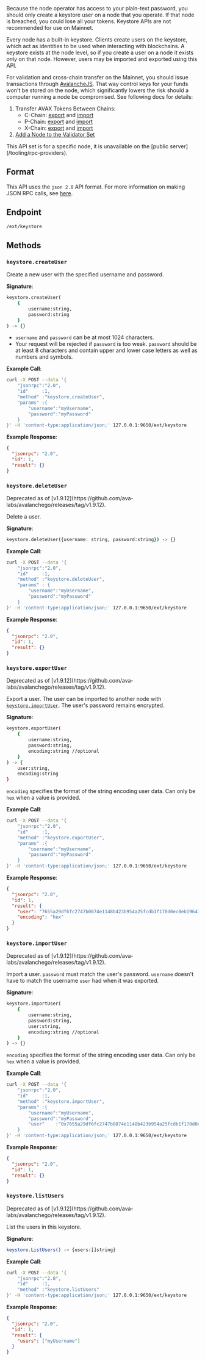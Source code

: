 <Callout type="warn">
Because the node operator has access to your plain-text password, you should only create a keystore user on a node that you operate. If that node is breached, you could lose all your tokens. Keystore APIs are not recommended for use on Mainnet.
</Callout>

Every node has a built-in keystore. Clients create users on the keystore, which act as identities to be used when interacting with blockchains. A keystore exists at the node level, so if you create a user on a node it exists _only_ on that node. However, users may be imported and exported using this API.

For validation and cross-chain transfer on the Mainnet, you should issue transactions through [AvalancheJS](/tooling/avalanche-js). That way control keys for your funds won't be stored on the node, which significantly lowers the risk should a computer running a node be compromised. See following docs for details:

1. Transfer AVAX Tokens Between Chains:    
    - C-Chain: [export](https://github.com/ava-labs/avalanchejs/blob/master/examples/c-chain/export.ts) and [import](https://github.com/ava-labs/avalanchejs/blob/master/examples/c-chain/import.ts)
    - P-Chain: [export](https://github.com/ava-labs/avalanchejs/blob/master/examples/p-chain/export.ts) and [import](https://github.com/ava-labs/avalanchejs/blob/master/examples/p-chain/import.ts)
    - X-Chain: [export](https://github.com/ava-labs/avalanchejs/blob/master/examples/x-chain/export.ts) and [import](https://github.com/ava-labs/avalanchejs/blob/master/examples/x-chain/import.ts)
2. [Add a Node to the Validator Set](/nodes/validate/node-validator)
    
<Callout title="Note">
This API set is for a specific node, it is unavailable on the [public server](/tooling/rpc-providers).
</Callout>

## Format

This API uses the `json 2.0` API format. For more information on making JSON RPC calls, see [here](/api-reference/standards/guides/issuing-api-calls).

## Endpoint

```sh
/ext/keystore
```

## Methods

### `keystore.createUser`

Create a new user with the specified username and password.

**Signature**:

```sh
keystore.createUser(
    {
        username:string,
        password:string
    }
) -> {}
```

- `username` and `password` can be at most 1024 characters.
- Your request will be rejected if `password` is too weak. `password` should be at least 8 characters and contain upper and lower case letters as well as numbers and symbols.

**Example Call**:

```sh
curl -X POST --data '{
    "jsonrpc":"2.0",
    "id"     :1,
    "method" :"keystore.createUser",
    "params" :{
        "username":"myUsername",
        "password":"myPassword"
    }
}' -H 'content-type:application/json;' 127.0.0.1:9650/ext/keystore
```

**Example Response**:

```json
{
  "jsonrpc": "2.0",
  "id": 1,
  "result": {}
}
```

### `keystore.deleteUser`

<Callout type="warn">
Deprecated as of [v1.9.12](https://github.com/ava-labs/avalanchego/releases/tag/v1.9.12).
</Callout>

Delete a user.

**Signature**:

```sh
keystore.deleteUser({username: string, password:string}) -> {}
```

**Example Call**:

```sh
curl -X POST --data '{
    "jsonrpc":"2.0",
    "id"     :1,
    "method" :"keystore.deleteUser",
    "params" : {
        "username":"myUsername",
        "password":"myPassword"
    }
}' -H 'content-type:application/json;' 127.0.0.1:9650/ext/keystore
```

**Example Response**:

```json
{
  "jsonrpc": "2.0",
  "id": 1,
  "result": {}
}
```

### `keystore.exportUser`

<Callout type="warn">
Deprecated as of [v1.9.12](https://github.com/ava-labs/avalanchego/releases/tag/v1.9.12).
</Callout>

Export a user. The user can be imported to another node with [`keystore.importUser`](/api-reference/keystore-api#keystoreimportuser). The user's password remains encrypted.

**Signature**:

```sh
keystore.exportUser(
    {
        username:string,
        password:string,
        encoding:string //optional
    }
) -> {
    user:string,
    encoding:string
}
```

`encoding` specifies the format of the string encoding user data. Can only be `hex` when a value is provided.

**Example Call**:

```sh
curl -X POST --data '{
    "jsonrpc":"2.0",
    "id"     :1,
    "method" :"keystore.exportUser",
    "params" :{
        "username":"myUsername",
        "password":"myPassword"
    }
}' -H 'content-type:application/json;' 127.0.0.1:9650/ext/keystore
```

**Example Response**:

```json
{
  "jsonrpc": "2.0",
  "id": 1,
  "result": {
    "user": "7655a29df6fc2747b0874e1148b423b954a25fcdb1f170d0ec8eb196430f7001942ce55b02a83b1faf50a674b1e55bfc00000000",
    "encoding": "hex"
  }
}
```

### `keystore.importUser`

<Callout type="warn">
Deprecated as of [v1.9.12](https://github.com/ava-labs/avalanchego/releases/tag/v1.9.12).
</Callout>

Import a user. `password` must match the user's password. `username` doesn't have to match the username `user` had when it was exported.

**Signature**:

```sh
keystore.importUser(
    {
        username:string,
        password:string,
        user:string,
        encoding:string //optional
    }
) -> {}
```

`encoding` specifies the format of the string encoding user data. Can only be `hex` when a value is provided.

**Example Call**:

```sh
curl -X POST --data '{
    "jsonrpc":"2.0",
    "id"     :1,
    "method" :"keystore.importUser",
    "params" :{
        "username":"myUsername",
        "password":"myPassword",
        "user"    :"0x7655a29df6fc2747b0874e1148b423b954a25fcdb1f170d0ec8eb196430f7001942ce55b02a83b1faf50a674b1e55bfc000000008cf2d869"
    }
}' -H 'content-type:application/json;' 127.0.0.1:9650/ext/keystore
```

**Example Response**:

```json
{
  "jsonrpc": "2.0",
  "id": 1,
  "result": {}
}
```

### `keystore.listUsers`

<Callout type="warn">
Deprecated as of [v1.9.12](https://github.com/ava-labs/avalanchego/releases/tag/v1.9.12).
</Callout>

List the users in this keystore.

**Signature**:

```sh
keystore.ListUsers() -> {users:[]string}
```

**Example Call**:

```sh
curl -X POST --data '{
    "jsonrpc":"2.0",
    "id"     :1,
    "method" :"keystore.listUsers"
}' -H 'content-type:application/json;' 127.0.0.1:9650/ext/keystore
```

**Example Response**:

```json
{
  "jsonrpc": "2.0",
  "id": 1,
  "result": {
    "users": ["myUsername"]
  }
}
```

